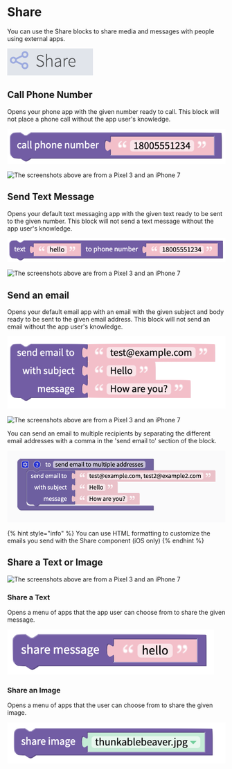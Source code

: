 # Share

You can use the Share blocks to share media and messages with people using external apps.

![](.gitbook/assets/share-blocks.png)

## Call Phone Number

Opens your phone app with the given number ready to call. This block will not place a phone call without the app user's knowledge.

![](.gitbook/assets/image%20%28126%29.png)

![The screenshots above are from a Pixel 3 and an iPhone 7](.gitbook/assets/thunkable-docs-exhibits.png)

## Send Text Message

Opens your default text messaging app with the given text ready to be sent to the given number. This block will not send a text message without the app user's knowledge.

![](.gitbook/assets/image%20%28150%29.png)

![The screenshots above are from a Pixel 3 and an iPhone 7](.gitbook/assets/thunkable-docs-exhibits-90.png)

## Send an email

Opens your default email app with an email with the given subject and body ready to be sent to the given email address. This block will not send an email without the app user's knowledge.

![](.gitbook/assets/image%20%28149%29.png)

![The screenshots above are from a Pixel 3 and an iPhone 7](.gitbook/assets/thunkable-docs-exhibits-91.png)

You can send an email to multiple recipients by separating the different email addresses with a comma in the 'send email to' section of the block.

![](.gitbook/assets/screen-shot-2021-04-12-at-8.44.17-am.png)

{% hint style="info" %}
You can use HTML formatting to customize the emails you send with the Share component \(iOS only\)
{% endhint %}

## Share a Text or Image

![The screenshots above are from a Pixel 3 and an iPhone 7](.gitbook/assets/thunkable-docs-exhibits-92.png)

### Share a Text

Opens a menu of apps that the app user can choose from to share the given message.

![](.gitbook/assets/image%20%28152%29.png)

### Share an Image

Opens a menu of apps that the user can choose from to share the given image.

![](.gitbook/assets/image%20%28128%29.png)

